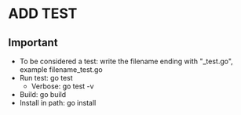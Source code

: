 # ADD TEST
## Important
- To be considered a test: write the filename ending with "_test.go", example filename_test.go
- Run test: go test
    - Verbose: go test -v
- Build: go build
- Install in path: go install
